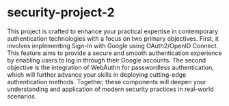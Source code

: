 # security-project-2
This project is crafted to enhance your practical expertise in contemporary authentication technologies with a focus on two primary objectives. First, it involves implementing Sign-In with Google using OAuth2/OpenID Connect. This feature aims to provide a secure and smooth authentication experience by enabling users to log in through their Google accounts. The second objective is the integration of WebAuthn for passwordless authentication, which will further advance your skills in deploying cutting-edge authentication methods. Together, these components will deepen your understanding and application of modern security practices in real-world scenarios.
